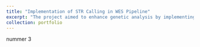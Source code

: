 ```yaml
---
title: "Implementation of STR Calling in WES Pipeline"
excerpt: "The project aimed to enhance genetic analysis by implementing Short Tandem Repeat (STR) calling in a Whole Exome Sequencing (WES) pipeline for which we used the ExpansionHunter tool. <br/><img src='images/EH.jpeg'>"
collection: portfolio
---
```


nummer 3